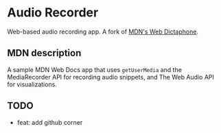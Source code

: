 # Audio Recorder

Web-based audio recording app. A fork of [MDN's Web Dictaphone](https://github.com/mdn/dom-examples/tree/main/media/web-dictaphone).

## MDN description

A sample MDN Web Docs app that uses `getUserMedia` and the MediaRecorder API for recording audio snippets, and The Web Audio API for visualizations.

## TODO

- feat: add github corner
